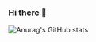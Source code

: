 ### Hi there 👋
![Anurag's GitHub stats](https://github-readme-stats.vercel.app/api?username=Kauan0122&show_icons=true&theme=radical)


